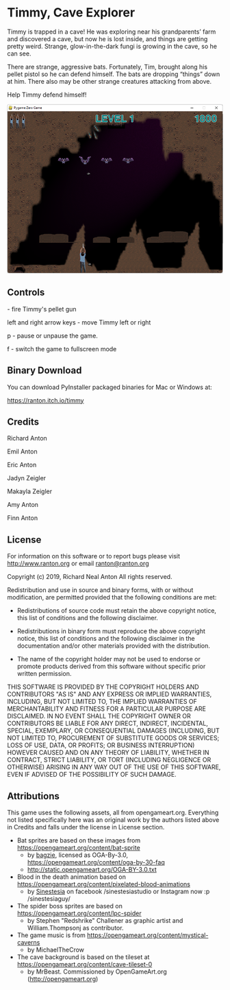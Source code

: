 # Timmy, Cave Explorer

Timmy is trapped in a cave! He was exploring near his grandparents’ farm and discovered a cave, but now he is lost inside, and things are getting pretty weird. Strange, glow-in-the-dark fungi is growing in the cave, so he can see.

There are strange, aggressive bats. Fortunately, Tim, brought along his pellet pistol so he can defend himself. The bats are dropping “things” down at him. There also  may be other strange creatures attacking from above.

Help Timmy defend himself!

![Screenshot](https://raw.githubusercontent.com/ranton256/timmy/main/timmy_screenshot1.png)


## Controls

<space bar> - fire Timmy's  pellet gun

left and right arrow keys - move Timmy left or right

p - pause or unpause the game.

f - switch the game to fullscreen mode

## Binary Download

You can download PyInstaller packaged binaries for Mac or Windows at:

https://ranton.itch.io/timmy


## Credits

Richard Anton

Emil Anton

Eric Anton

Jadyn Zeigler

Makayla Zeigler

Amy Anton

Finn Anton

## License

For information on this software or to report bugs please visit http://www.ranton.org
or email ranton@ranton.org

Copyright (c) 2019, Richard Neal Anton
All rights reserved.

Redistribution and use in source and binary forms, with or without modification,
are permitted provided that the following conditions are met:

*	Redistributions of source code must retain the above copyright notice, this list
	of conditions and the following disclaimer. 

*	Redistributions in binary form must reproduce the above copyright notice, this list
	of conditions and the following disclaimer in the documentation and/or other materials
	provided with the distribution. 

*	The name of the copyright holder may not be used to endorse or promote products 
	derived from this software without specific prior written permission. 

THIS SOFTWARE IS PROVIDED BY THE COPYRIGHT HOLDERS AND CONTRIBUTORS "AS IS" AND ANY
EXPRESS OR IMPLIED WARRANTIES, INCLUDING, BUT NOT LIMITED TO, THE IMPLIED WARRANTIES
OF MERCHANTABILITY AND FITNESS FOR A PARTICULAR PURPOSE ARE DISCLAIMED. IN NO EVENT
SHALL THE COPYRIGHT OWNER OR CONTRIBUTORS BE LIABLE FOR ANY DIRECT, INDIRECT, INCIDENTAL,
SPECIAL, EXEMPLARY, OR CONSEQUENTIAL DAMAGES (INCLUDING, BUT NOT LIMITED TO, PROCUREMENT
OF SUBSTITUTE GOODS OR SERVICES; LOSS OF USE, DATA, OR PROFITS; OR BUSINESS INTERRUPTION)
HOWEVER CAUSED AND ON ANY THEORY OF LIABILITY, WHETHER IN CONTRACT, STRICT LIABILITY,
OR TORT (INCLUDING NEGLIGENCE OR OTHERWISE) ARISING IN ANY WAY OUT OF THE USE OF
THIS SOFTWARE, EVEN IF ADVISED OF THE POSSIBILITY OF SUCH DAMAGE.



## Attributions

This game uses the following assets, all from opengameart.org. Everything not listed specifically here was an original work by the authors listed above in Credits and falls under the license in License section.

- Bat sprites are based on these images from https://opengameart.org/content/bat-sprite
  - by [bagzie](https://opengameart.org/users/bagzie), licensed as OGA-By-3.0, https://opengameart.org/content/oga-by-30-faq 
  - http://static.opengameart.org/OGA-BY-3.0.txt
- Blood in the death animation based on https://opengameart.org/content/pixelated-blood-animations
  - by [Sinestesia](https://opengameart.org/users/sinestesia) on facebook /sinestesiastudio or Instagram now :p /sinestesiaguy/
- The spider boss sprites are based on https://opengameart.org/content/lpc-spider 
  - by Stephen "Redshrike" Challener as graphic artist and William.Thompsonj as contributor.
- The game music is from https://opengameart.org/content/mystical-caverns 
  - by MichaelTheCrow 
- The cave background is based on the tileset at https://opengameart.org/content/cave-tileset-0
  - by MrBeast. Commissioned by OpenGameArt.org (http://opengameart.org)
